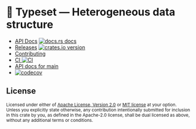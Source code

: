 # 📰 Typeset &mdash; Heterogeneous data structure

* [API Docs][docs] [![docs.rs docs][docs-badge]][docs]
* [Releases][releases] [![crates.io version][version-badge]][crate]
* [Contributing][contributing]
* [CI ![CI][ci-badge]][ci]
* [API docs for main][main-docs]
* [![codecov](https://codecov.io/gh/jbr/typeset/graph/badge.svg?token=AXD0FXYIR4)](https://codecov.io/gh/jbr/typeset)

[ci]: https://github.com/jbr/typeset/actions?query=workflow%3ACI
[ci-badge]: https://github.com/jbr/typeset/workflows/CI/badge.svg
[releases]: https://github.com/jbr/typeset/releases
[docs]: https://docs.rs/typeset
[contributing]: https://github.com/jbr/typeset/blob/main/.github/CONTRIBUTING.md
[crate]: https://crates.io/crates/typeset
[docs-badge]: https://img.shields.io/badge/docs-latest-blue.svg?style=flat-square
[version-badge]: https://img.shields.io/crates/v/typeset.svg?style=flat-square
[main-docs]: https://jbr.github.io/typeset/typeset/

## License

<sup>
Licensed under either of <a href="LICENSE-APACHE">Apache License, Version
2.0</a> or <a href="LICENSE-MIT">MIT license</a> at your option.
</sup>

<br/>

<sub>
Unless you explicitly state otherwise, any contribution intentionally submitted
for inclusion in this crate by you, as defined in the Apache-2.0 license, shall
be dual licensed as above, without any additional terms or conditions.
</sub>
